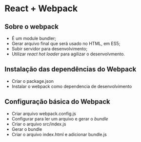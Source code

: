 # React + Webpack

## Sobre o webpack

* É um module bundler;
* Gerar arquivo final que será usado no HTML, em ES5;
* Subir servidor para desenvolvimento;
* Utilizar _react hot loader_ para agilizar o desenvolvmento.

## Instalação das dependências do Webpack

* Criar o package.json
* Instalar o webpack como dependencia de desenvolvimento

## Configuração básica do Webpack

* Criar arquivo webpack.config.js
* Configurar para ler um arquivo e gerar o _bundle_
* Criar o arquivo src/index.js
* Gerar o bundle
* Criar o arquivo index.html e adicionar bundle.js